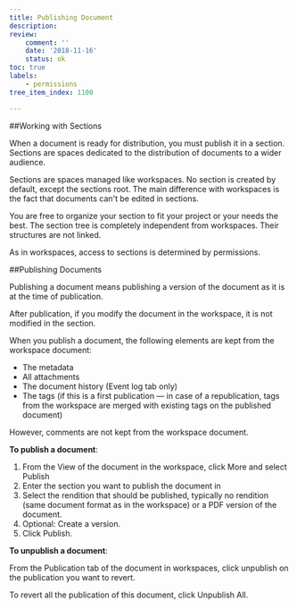 ```yaml
---
title: Publishing Document
description:
review:
    comment: ''
    date: '2018-11-16'
    status: ok
toc: true
labels:
    - permissions
tree_item_index: 1100

---
```


##Working with Sections

When a document is ready for distribution, you must publish it in a section. Sections are spaces dedicated to the distribution of documents to a wider audience.


Sections are spaces managed like workspaces. No section is created by default, except the sections root. The main difference with workspaces is the fact that documents can't be edited in sections.

You are free to organize your section to fit your project or your needs the best. The section tree is completely independent from workspaces. Their structures are not linked.

As in workspaces, access to sections is determined by permissions.

##Publishing Documents

Publishing a document means publishing a version of the document as it is at the time of publication.

After publication, if you modify the document in the workspace, it is not modified in the section.

When you publish a document, the following elements are kept from the workspace document:

- The metadata
- All attachments
- The document history (Event log tab only)
- The tags (if this is a first publication — in case of a republication, tags from the workspace are merged with existing tags on the published document)

However, comments are not kept from the workspace document.

**To publish a document**:
1. From the View of the document in the workspace, click More and select Publish
1. Enter the section you want to publish the document in
1. Select the rendition that should be published, typically no rendition (same document format as in the workspace) or a PDF version of the document.
1. Optional: Create a version.
1. Click Publish.

**To unpublish a document**:

From the Publication tab of the document in workspaces, click unpublish on  the publication you want to revert.

To revert all the publication of this document, click Unpublish All.
